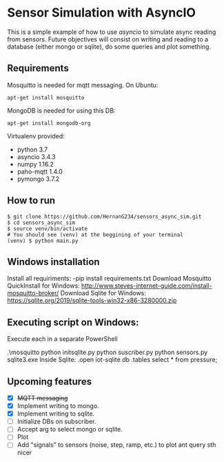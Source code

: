Sensor Simulation with AsyncIO
==============================

This is a simple example of how to use *asyncio* to simulate async reading from
sensors. Future objectives will consist on writing and reading to a database
(either mongo or sqlite), do some queries and plot something.

Requirements
------------
Mosquitto is needed for mqtt messaging. On Ubuntu:

```
apt-get install mosquitto
```

MongoDB is needed for using this DB:

```
apt-get install mongodb-org
```

Virtualenv provided:

* python 3.7
* asyncio 3.4.3
* numpy 1.16.2
* paho-mqtt 1.4.0
* pymongo 3.7.2

How to run
----------

```
$ git clone https://github.com/HernanG234/sensors_async_sim.git
$ cd sensors_async_sim
$ source venv/bin/activate
# You should see (venv) at the beggining of your terminal
(venv) $ python main.py
```

Windows installation
----------------
Install all requiriments:   -pip install requirements.txt
Download Mosquitto QuickInstall for Windows: http://www.steves-internet-guide.com/install-mosquitto-broker/
Download Sqlite for Windows: https://sqlite.org/2019/sqlite-tools-win32-x86-3280000.zip

Executing script on Windows: 
----------------
Execute each in a separate PowerShell

.\mosquitto
python initsqlite.py
python suscriber.py
python sensors.py
sqlite3.exe
	Inside Sqlite:
		.open iot-sqlite.db
		.tables
		select * from pressure;

Upcoming features
----------------

- [x] ~~MQTT messaging~~
- [x] Implement writing to mongo.
- [x] Implement writing to sqlite.
- [ ] Initialize DBs on subscriber.
- [ ] Accept arg to select mongo or sqlite.
- [ ] Plot
- [ ] Add "signals" to sensors (noise, step, ramp, etc.) to plot ant query sth nicer
